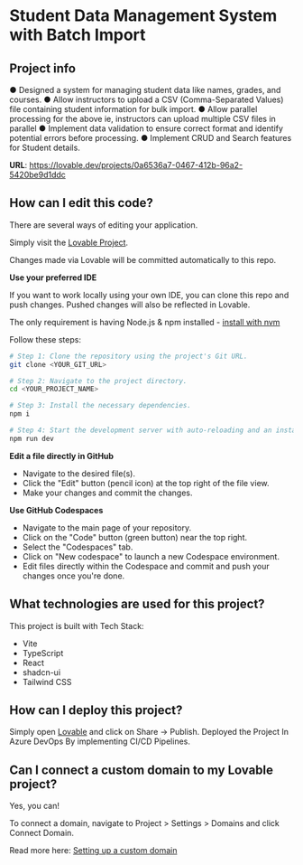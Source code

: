 # Student Data Management System with Batch Import

## Project info

● Designed a system for managing student data like names,
grades, and courses.
● Allow instructors to upload a CSV (Comma-Separated
Values) file containing student information for bulk
import.
● Allow parallel processing for the above ie, instructors
can upload multiple CSV files in parallel
● Implement data validation to ensure correct format and
identify potential errors before processing.
● Implement CRUD and Search features for Student details.

**URL**: https://lovable.dev/projects/0a6536a7-0467-412b-96a2-5420be9d1ddc

## How can I edit this code?

There are several ways of editing your application.


Simply visit the [Lovable Project](https://lovable.dev/projects/0a6536a7-0467-412b-96a2-5420be9d1ddc).

Changes made via Lovable will be committed automatically to this repo.

**Use your preferred IDE**

If you want to work locally using your own IDE, you can clone this repo and push changes. Pushed changes will also be reflected in Lovable.

The only requirement is having Node.js & npm installed - [install with nvm](https://github.com/nvm-sh/nvm#installing-and-updating)

Follow these steps:

```sh
# Step 1: Clone the repository using the project's Git URL.
git clone <YOUR_GIT_URL>

# Step 2: Navigate to the project directory.
cd <YOUR_PROJECT_NAME>

# Step 3: Install the necessary dependencies.
npm i

# Step 4: Start the development server with auto-reloading and an instant preview.
npm run dev
```

**Edit a file directly in GitHub**

- Navigate to the desired file(s).
- Click the "Edit" button (pencil icon) at the top right of the file view.
- Make your changes and commit the changes.

**Use GitHub Codespaces**

- Navigate to the main page of your repository.
- Click on the "Code" button (green button) near the top right.
- Select the "Codespaces" tab.
- Click on "New codespace" to launch a new Codespace environment.
- Edit files directly within the Codespace and commit and push your changes once you're done.

## What technologies are used for this project?

This project is built with Tech Stack:

- Vite
- TypeScript
- React
- shadcn-ui
- Tailwind CSS

## How can I deploy this project?

Simply open [Lovable](https://lovable.dev/projects/0a6536a7-0467-412b-96a2-5420be9d1ddc) and click on Share -> Publish.
Deployed the Project In Azure DevOps By implementing CI/CD Pipelines.

## Can I connect a custom domain to my Lovable project?

Yes, you can!

To connect a domain, navigate to Project > Settings > Domains and click Connect Domain.

Read more here: [Setting up a custom domain](https://docs.lovable.dev/tips-tricks/custom-domain#step-by-step-guide)
